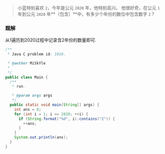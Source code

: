 > 小蓝特别喜欢 `2`，今年是公元 `2020` 年，他特别高兴。 他很好奇，在公元 `1` 年到公元 `2020` 年**（包含）**中，有多少个年份的数位中包含数字 `2`？

### 题解

从1遍历到2020过程中记录含2年份的数量即可.

```java
/**
 * Java C problem id: 1018.

 * @author MiSkYle
 *
 */
public class Main {
  /**
   * run.

   * @param args args
   */
  public static void main(String[] args) {
    int ans = 0;
    for (int i = 1; i <= 2020; ++i) {
      if (String.format("%d", i).contains("2")) {
        ++ans;
      }
    }
    System.out.println(ans);
  }
}
```